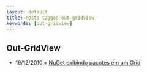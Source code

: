 ```yaml
---
layout: default
title: Posts tagged out-gridview
keywords: [out-gridview]
---
```

<h2 class="category">Out-GridView</h2>
<ul class="posts">
<li>
<p>
<span class="date">16/12/2010</span> &raquo; 
<a href="/blog/nuget-exibindo-pacotes-em-um-grid">NuGet exibindo pacotes em um Grid</a>
</p>
</li> 
</ul>
